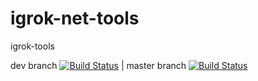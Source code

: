 # igrok-net-tools
igrok-tools

dev branch
[![Build Status](https://igrokzp.visualstudio.com/igrok-tools/_apis/build/status/NetCoreDev?branchName=dev)](https://igrokzp.visualstudio.com/igrok-tools/_build/latest?definitionId=25&branchName=dev)
|
master branch
[![Build Status](https://igrokzp.visualstudio.com/igrok-tools/_apis/build/status/NetCoreBuildWindows?branchName=master)](https://igrokzp.visualstudio.com/igrok-tools/_build/latest?definitionId=24&branchName=master)
